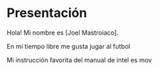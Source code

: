 # Presentación
Hola! Mi nombre es [Joel Mastroiaco].

En mi tiempo libre me gusta jugar al futbol

Mi instrucción favorita del manual de intel es mov